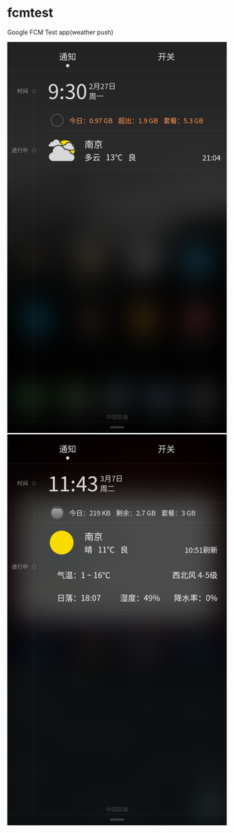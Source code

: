 # fcmtest
Google FCM Test app(weather push)

![](https://github.com/Taosky/fcmtest/blob/master/screenshot/Screenshot_2017-02-27-21-30-31.png?raw=true)
![](https://github.com/Taosky/fcmtest/blob/master/screenshot/Screenshot_2017-03-07-11-43-22.png?raw=true)